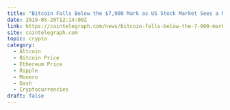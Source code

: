 ```yaml
---
title: "Bitcoin Falls Below the $7,900 Mark as US Stock Market Sees a Minor Downturn"
date: 2019-05-20T12:14:00Z
link: https://cointelegraph.com/news/bitcoin-falls-below-the-7-900-mark-as-us-stock-market-sees-a-minor-downturn?utm_medium=RSS&utm_source=hune
site: cointelegraph.com
topic: crypto
category:
  - Altcoin
  - Bitcoin Price
  - Ethereum Price
  - Ripple
  - Monero
  - Dash
  - Cryptocurrencies
draft: false
---
```

